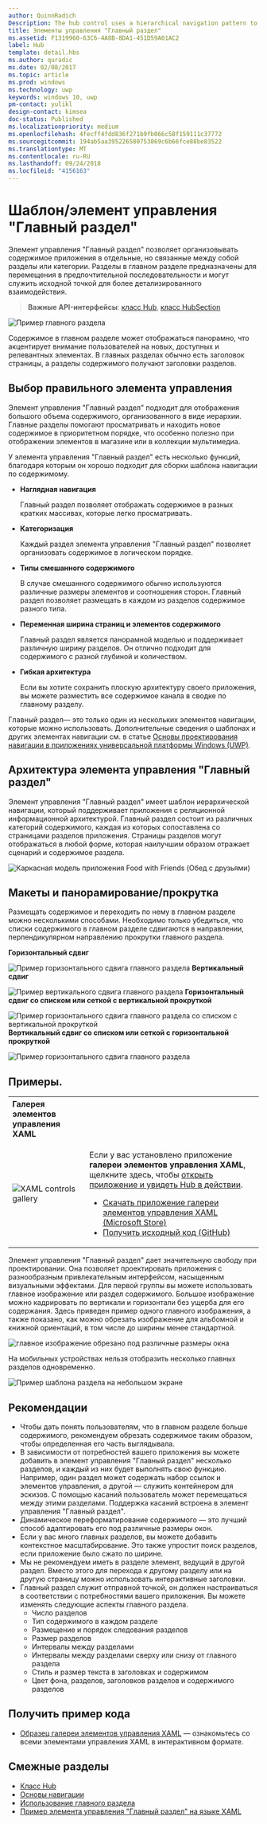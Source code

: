 ```yaml
---
author: QuinnRadich
Description: The hub control uses a hierarchical navigation pattern to support apps with a relational information architecture.
title: Элементы управления "Главный раздел"
ms.assetid: F1319960-63C6-4A8B-8DA1-451D59A01AC2
label: Hub
template: detail.hbs
ms.author: quradic
ms.date: 02/08/2017
ms.topic: article
ms.prod: windows
ms.technology: uwp
keywords: windows 10, uwp
pm-contact: yulikl
design-contact: kimsea
doc-status: Published
ms.localizationpriority: medium
ms.openlocfilehash: 4fecff4fdd836f271b9fb066c58f159111c37772
ms.sourcegitcommit: 194ab5aa395226580753869c6b66fce88be83522
ms.translationtype: MT
ms.contentlocale: ru-RU
ms.lasthandoff: 09/24/2018
ms.locfileid: "4156163"
---
```

# <a name="hub-controlpattern"></a>Шаблон/элемент управления "Главный раздел"

 


Элемент управления "Главный раздел" позволяет организовывать содержимое приложения в отдельные, но связанные между собой разделы или категории. Разделы в главном разделе предназначены для перемещения в предпочтительной последовательности и могут служить исходной точкой для более детализированного взаимодействия.

> **Важные API-интерфейсы**: [класс Hub](https://msdn.microsoft.com/library/windows/apps/dn251843), [класс HubSection](https://msdn.microsoft.com/library/windows/apps/dn251845)

![Пример главного раздела](images/hub_example_tablet.png)

Содержимое в главном разделе может отображаться панорамно, что акцентирует внимание пользователей на новых, доступных и релевантных элементах. В главных разделах обычно есть заголовок страницы, а разделы содержимого получают заголовки разделов.


## <a name="is-this-the-right-control"></a>Выбор правильного элемента управления

Элемент управления "Главный раздел" подходит для отображения большого объема содержимого, организованного в виде иерархии. Главные разделы помогают просматривать и находить новое содержимое в приоритетном порядке, что особенно полезно при отображении элементов в магазине или в коллекции мультимедиа.

У элемента управления "Главный раздел" есть несколько функций, благодаря которым он хорошо подходит для сборки шаблона навигации по содержимому.

-   **Наглядная навигация**

    Главный раздел позволяет отображать содержимое в разных кратких массивах, которые легко просматривать.

-   **Категоризация**

    Каждый раздел элемента управления "Главный раздел" позволяет организовать содержимое в логическом порядке.

-   **Типы смешанного содержимого**

    В случае смешанного содержимого обычно используются различные размеры элементов и соотношения сторон. Главный раздел позволяет размещать в каждом из разделов содержимое разного типа.

-   **Переменная ширина страниц и элементов содержимого**

    Главный раздел является панорамной моделью и поддерживает различную ширину разделов. Он отлично подходит для содержимого с разной глубиной и количеством.

-   **Гибкая архитектура**

    Если вы хотите сохранить плоскую архитектуру своего приложения, вы можете разместить все содержимое канала в сводке по главному разделу.

Главный раздел— это только один из нескольких элементов навигации, которые можно использовать. Дополнительные сведения о шаблонах и других элементах навигации см. в статье [Основы проектирования навигации в приложениях универсальной платформы Windows (UWP)](../basics/navigation-basics.md).

## <a name="hub-architecture"></a>Архитектура элемента управления "Главный раздел"

Элемент управления "Главный раздел" имеет шаблон иерархической навигации, который поддерживает приложения с реляционной информационной архитектурой. Главный раздел состоит из различных категорий содержимого, каждая из которых сопоставлена со страницами разделов приложения. Страницы разделов могут отображаться в любой форме, которая наилучшим образом отражает сценарий и содержимое раздела.

![Каркасная модель приложения Food with Friends (Обед с друзьями)](images/navigation_diagram_food_with_friends_app_new.png)

## <a name="layouts-and-panningscrolling"></a>Макеты и панорамирование/прокрутка

Размещать содержимое и переходить по нему в главном разделе можно несколькими способами. Необходимо только убедиться, что списки содержимого в главном разделе сдвигаются в направлении, перпендикулярном направлению прокрутки главного раздела.

**Горизонтальный сдвиг**

![Пример горизонтального сдвига главного раздела](images/controls_hub_horizontal_pan.png)
**Вертикальный сдвиг**

![Пример вертикального сдвига главного раздела](images/controls_hub_vertical_pan.png)
**Горизонтальный сдвиг со списком или сеткой с вертикальной прокруткой**

![Пример горизонтального сдвига главного раздела со списком с вертикальной прокруткой](images/controls_hub_horizontal_vertical_scroll.png)
**Вертикальный сдвиг со списком или сеткой с горизонтальной прокруткой**

![Пример горизонтального сдвига главного раздела](images/controls_hub_vertical_horizontal_scroll.png)

## <a name="examples"></a>Примеры.

<table>
<th align="left">Галерея элементов управления XAML<th>
<tr>
<td><img src="images/xaml-controls-gallery-sm.png" alt="XAML controls gallery"></img></td>
<td>
    <p>Если у вас установлено приложение <strong style="font-weight: semi-bold">галереи элементов управления XAML</strong>, щелкните здесь, чтобы <a href="xamlcontrolsgallery:/item/Hub">открыть приложение и увидеть Hub в действии</a>.</p>
    <ul>
    <li><a href="https://www.microsoft.com/store/productId/9MSVH128X2ZT">Скачать приложение галереи элементов управления XAML (Microsoft Store)</a></li>
    <li><a href="https://github.com/Microsoft/Windows-universal-samples/tree/master/Samples/XamlUIBasics">Получить исходный код (GitHub)</a></li>
    </ul>
</td>
</tr>
</table>

Элемент управления "Главный раздел" дает значительную свободу при проектировании. Она позволяет проектировать приложения с разнообразным привлекательным интерфейсом, насыщенным визуальными эффектами. Для первой группы вы можете использовать главное изображение или раздел содержимого. Большое изображение можно кадрировать по вертикали и горизонтали без ущерба для его содержания. Здесь приведен пример одного главного изображения, а также показано, как можно обрезать изображение для альбомной и книжной ориентаций, в том числе до ширины менее стандартной.

![главное изображение обрезано под различные размеры окна](images/hub_hero_cropped2.png)

На мобильных устройствах нельзя отобразить несколько главных разделов одновременно.

![Пример шаблона раздела на небольшом экране](images/phone_hub_example.png)

## <a name="recommendations"></a>Рекомендации

-   Чтобы дать понять пользователям, что в главном разделе больше содержимого, рекомендуем обрезать содержимое таким образом, чтобы определенная его часть выглядывала.
-   В зависимости от потребностей вашего приложения вы можете добавить в элемент управления "Главный раздел" несколько разделов, и каждый из них будет выполнять свою функцию. Например, один раздел может содержать набор ссылок и элементов управления, а другой — служить контейнером для эскизов. С помощью касаний пользователь может перемещаться между этими разделами. Поддержка касаний встроена в элемент управления "Главный раздел".
-   Динамическое переформатирование содержимого — это лучший способ адаптировать его под различные размеры окон.
-   Если у вас много главных разделов, вы можете добавить контекстное масштабирование. Это также упростит поиск разделов, если приложение было сжато по ширине.
-   Мы не рекомендуем иметь в разделе элемент, ведущий в другой раздел. Вместо этого для перехода к другому разделу или на другую страницу можно использовать интерактивные заголовки.
-   Главный раздел служит отправной точкой, он должен настраиваться в соответствии с потребностями вашего приложения. Вы можете изменять следующие аспекты главного раздела.
    -   Число разделов
    -   Тип содержимого в каждом разделе
    -   Размещение и порядок следования разделов
    -   Размер разделов
    -   Интервалы между разделами
    -   Интервалы между разделами сверху или снизу от главного раздела
    -   Стиль и размер текста в заголовках и содержимом
    -   Цвет фона, разделов, заголовков разделов и содержимого разделов

## <a name="get-the-sample-code"></a>Получить пример кода

- [Образец галереи элементов управления XAML](https://github.com/Microsoft/Windows-universal-samples/tree/master/Samples/XamlUIBasics) — ознакомьтесь со всеми элементами управления XAML в интерактивном формате.

## <a name="related-articles"></a>Смежные разделы

- [Класс Hub](https://msdn.microsoft.com/library/windows/apps/dn251843)
- [Основы навигации](../basics/navigation-basics.md)
- [Использование главного раздела](https://msdn.microsoft.com/library/windows/apps/xaml/dn308518)
- [Пример элемента управления "Главный раздел" на языке XAML](http://go.microsoft.com/fwlink/p/?LinkID=310072)
